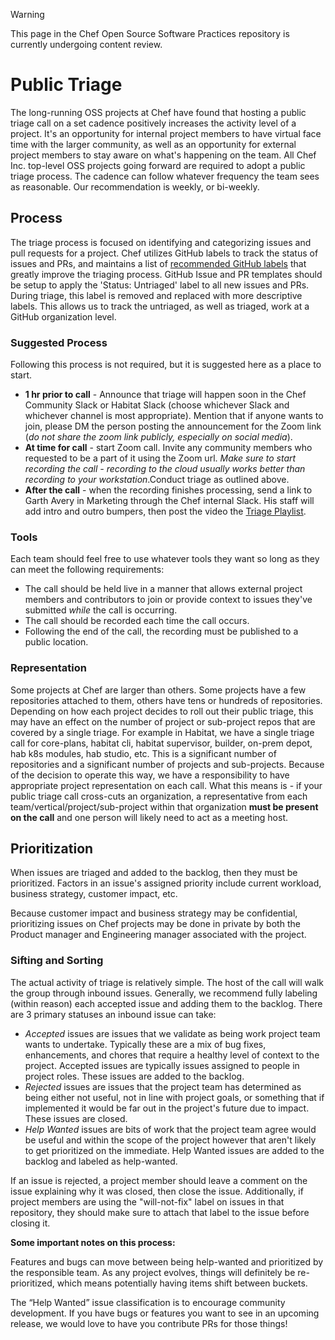 > [!WARNING]
> This page in the Chef Open Source Software Practices repository is currently undergoing content review.

# Public Triage

The long-running OSS projects at Chef have found that hosting a public triage call on a set cadence positively increases the activity level of a project. It's an opportunity for internal project members to have virtual face time with the larger community, as well as an opportunity for external project members to stay aware on what's happening on the team. All Chef Inc. top-level OSS projects going forward are required to adopt a public triage process. The cadence can follow whatever frequency the team sees as reasonable. Our recommendation is weekly, or bi-weekly.

## Process

The triage process is focused on identifying and categorizing issues and pull requests for a project. Chef utilizes GitHub labels to track the status of issues and PRs, and maintains a list of [recommended GitHub labels](../repo-management/github-labels.md) that greatly improve the triaging process. GitHub Issue and PR templates should be setup to apply the 'Status: Untriaged' label to all new issues and PRs. During triage, this label is removed and replaced with more descriptive labels. This allows us to track the untriaged, as well as triaged, work at a GitHub organization level.

### Suggested Process

Following this process is not required, but it is suggested here as a place to start.

- **1 hr prior to call** - Announce that triage will happen soon in the Chef Community Slack or Habitat Slack (choose whichever Slack and whichever channel is most appropriate). Mention that if anyone wants to join, please DM the person posting the announcement for the Zoom link (_do not share the zoom link publicly, especially on social media_).
- **At time for call** - start Zoom call. Invite any community members who requested to be a part of it using the Zoom url. _Make sure to start recording the call - recording to the cloud usually works better than recording to your workstation_.Conduct triage as outlined above.
- **After the call** - when the recording finishes processing, send a link to Garth Avery in Marketing through the Chef internal Slack. His staff will add intro and outro bumpers, then post the video the [Triage Playlist](https://www.youtube.com/playlist?list=PL11cZfNdwNyMMffxAIvH3bfTVv6W65oIh).

### Tools

Each team should feel free to use whatever tools they want so long as they can meet the following requirements:

- The call should be held live in a manner that allows external project members and contributors to join or provide context to issues they've submitted _while_ the call is occurring.
- The call should be recorded each time the call occurs.
- Following the end of the call, the recording must be published to a public location.

### Representation

Some projects at Chef are larger than others. Some projects have a few repositories attached to them, others have tens or hundreds of repositories. Depending on how each project decides to roll out their public triage, this may have an effect on the number of project or sub-project repos that are covered by a single triage. For example in Habitat, we have a single triage call for core-plans, habitat cli, habitat supervisor, builder, on-prem depot, hab k8s modules, hab studio, etc. This is a significant number of repositories and a significant number of projects and sub-projects. Because of the decision to operate this way, we have a responsibility to have appropriate project representation on each call. What this means is - if your public triage call cross-cuts an organization, a representative from each team/vertical/project/sub-project within that organization **must be present on the call** and one person will likely need to act as a meeting host.

## Prioritization

When issues are triaged and added to the backlog, then they must be prioritized. Factors in an issue's assigned priority include current workload, business strategy, customer impact, etc.

Because customer impact and business strategy may be confidential, prioritizing issues on Chef projects may be done in private by both the Product manager and Engineering manager associated with the project.

### Sifting and Sorting

The actual activity of triage is relatively simple. The host of the call will walk the group through inbound issues. Generally, we recommend fully labeling (within reason) each accepted issue and adding them to the backlog. There are 3 primary statuses an inbound issue can take:

- _Accepted_ issues are issues that we validate as being work project team wants to undertake. Typically these are a mix of bug fixes, enhancements, and chores that require a healthy level of context to the project. Accepted issues are typically issues assigned to people in project roles. These issues are added to the backlog.
- _Rejected_ issues are issues that the project team has determined as being either not useful, not in line with project goals, or something that if implemented it would be far out in the project's future due to impact. These issues are closed.
- _Help Wanted_ issues are bits of work that the project team agree would be useful and within the scope of the project however that aren't likely to get prioritized on the immediate. Help Wanted issues are added to the backlog and labeled as help-wanted.

If an issue is rejected, a project member should leave a comment on the issue explaining why it was closed, then close the issue. Additionally, if project members are using the "will-not-fix" label on issues in that repository, they should make sure to attach that label to the issue before closing it.

**Some important notes on this process:**

Features and bugs can move between being help-wanted and prioritized by the responsible team. As any project evolves, things will definitely be re-prioritized, which means potentially having items shift between buckets.

The “Help Wanted” issue classification is to encourage community development. If you have bugs or features you want to see in an upcoming release, we would love to have you contribute PRs for those things!
